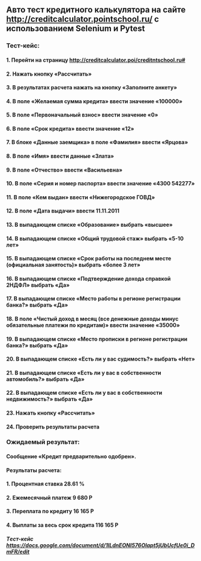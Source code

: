 ## Авто тест кредитного калькулятора на сайте http://creditcalculator.pointschool.ru/ с использованием Selenium и Pytest

### Тест-кейс:
#### 1. Перейти на страницу http://creditcalculator.poi/creditntschool.ru# 
#### 2. Нажать кнопку «Рассчитать»
#### 3. В результатах расчета нажать на кнопку «Заполните анкету»
#### 4. В поле «Желаемая сумма кредита» ввести значение «100000»
#### 5. В поле «Первоначальный взнос» ввести значение «0»
#### 6. В поле «Срок кредита» ввести значение «12»
#### 7. В блоке «Данные заемщика» в поле «Фамилия» ввести «Ярцова»
#### 8. В поле «Имя» ввести данные «Злата»
#### 9. В поле «Отчество» ввести «Васильевна»
#### 10. В поле «Серия и номер паспорта» ввести значение «4300 542277»
#### 11. В поле «Кем выдан» ввести «Нижегородское ГОВД»
#### 12. В поле «Дата выдачи» ввести 11.11.2011
#### 13. В выпадающем списке «Образование» выбрать «высшее»
#### 14. В выпадающем списке «Общий трудовой стаж» выбрать «5-10 лет»
#### 15. В выпадающем списке «Срок работы на последнем месте (официальная занятость)» выбрать «более 3 лет»
#### 16. В выпадающем списке «Подтверждение дохода справкой 2НДФЛ» выбрать «Да»
#### 17. В выпадающем списке «Место работы в регионе регистрации банка?» выбрать «Да»
#### 18. В поле «Чистый доход в месяц (все денежные доходы минус обязательные платежи по кредитам)» ввести значение «35000»
#### 19. В выпадающем списке «Место прописки в регионе регистрации банка?» выбрать «Да»
#### 20. В выпадающем списке «Есть ли у вас судимость?» выбрать «Нет»
#### 21. В выпадающем списке «Есть ли у вас в собственности автомобиль?» выбрать «Да»
#### 22. В выпадающем списке «Есть ли у вас в собственности недвижимость?» выбрать «Да»
#### 23. Нажать кнопку «Рассчитать»
#### 24. Проверить результаты расчета

### Ожидаемый результат: 
#### Сообщение «Кредит предварительно одобрен». 
#### Результаты расчета: 
#### 1. Процентная ставка 28.61 %
#### 2. Ежемесячный платеж 9 680 Р
#### 3. Переплата по кредиту 16 165 Р
#### 4. Выплаты за весь срок кредита 116 165 Р
##### Tест-кейс https://docs.google.com/document/d/1ILdnEONI576Olapt5jUbUcfUe0i_DmFR/edit
